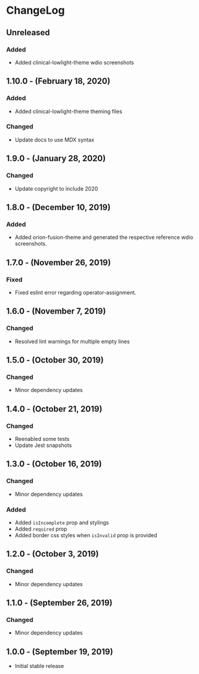 ChangeLog
=========

Unreleased
----------
### Added
* Added clinical-lowlight-theme wdio screenshots

1.10.0 - (February 18, 2020)
------------------
### Added
* Added clinical-lowlight-theme theming files

### Changed
* Update docs to use MDX syntax

1.9.0 - (January 28, 2020)
------------------
### Changed
* Update copyright to include 2020

1.8.0 - (December 10, 2019)
------------------
### Added
* Added orion-fusion-theme and generated the respective reference wdio screenshots.

1.7.0 - (November 26, 2019)
--------
### Fixed
* Fixed eslint error regarding operator-assignment.

1.6.0 - (November 7, 2019)
--------
### Changed
* Resolved lint warnings for multiple empty lines

1.5.0 - (October 30, 2019)
------------------
### Changed
* Minor dependency updates

1.4.0 - (October 21, 2019)
------------------
### Changed
* Reenabled some tests
* Update Jest snapshots

1.3.0 - (October 16, 2019)
------------------
### Changed
* Minor dependency updates

### Added
* Added `isIncomplete` prop and stylings
* Added `required` prop
* Added border css styles when `isInvalid` prop is provided

1.2.0 - (October 3, 2019)
------------------
### Changed
* Minor dependency updates

1.1.0 - (September 26, 2019)
------------------
### Changed
* Minor dependency updates

1.0.0 - (September 19, 2019)
-------------------------
* Initial stable release
